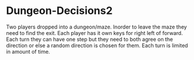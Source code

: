 # Dungeon-Decisions2

Two players dropped into a dungeon/maze.
Inorder to leave the maze they need to find the exit.
Each player has it own keys for right left of forward.
Each turn they can have one step but they need to both agree on the direction or else a random direction is chosen for them.
Each turn is limited in amount of time.
